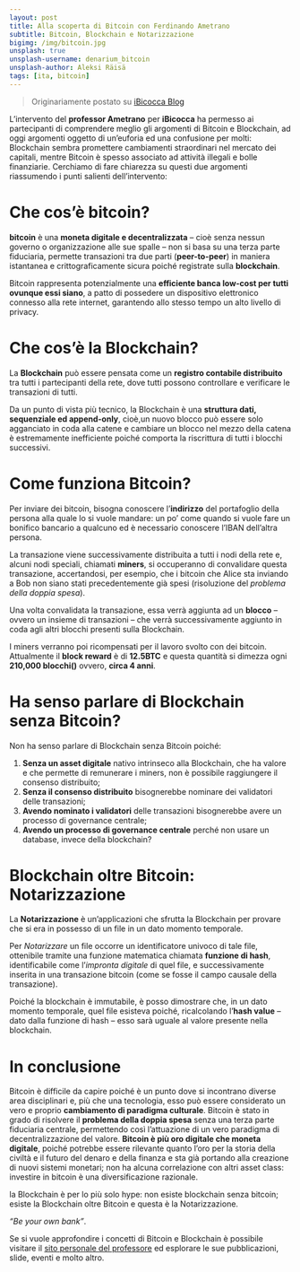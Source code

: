 ```yaml
---
layout: post
title: Alla scoperta di Bitcoin con Ferdinando Ametrano
subtitle: Bitcoin, Blockchain e Notarizzazione
bigimg: /img/bitcoin.jpg
unsplash: true
unsplash-username: denarium_bitcoin
unsplash-author: Aleksi Räisä
tags: [ita, bitcoin]
---
```


> Originariamente postato su  <a href="http://ibicocca.it/iknow-bitcoin-2/" target="_blank" rel="noopener noreferrer">iBicocca Blog</a>

L’intervento del **professor Ametrano** per **iBicocca** ha permesso ai partecipanti di comprendere meglio gli argomenti di Bitcoin e Blockchain, ad oggi argomenti oggetto di un’euforia ed una confusione per molti: Blockchain sembra promettere cambiamenti straordinari nel mercato dei capitali, mentre Bitcoin è spesso associato ad attività illegali e bolle finanziarie.
Cerchiamo di fare chiarezza su questi due argomenti riassumendo i punti salienti dell’intervento:

# Che cos’è bitcoin?
**bitcoin** è una **moneta digitale e decentralizzata** – cioè senza nessun governo o organizzazione alle sue spalle – non si basa su una terza parte fiduciaria, permette transazioni tra due parti (**peer-to-peer**) in maniera istantanea e crittograficamente sicura poiché registrate sulla **blockchain**.

Bitcoin rappresenta potenzialmente una **efficiente banca low-cost per tutti ovunque essi siano**, a patto di possedere un dispositivo elettronico connesso alla rete internet, garantendo allo stesso tempo un alto livello di privacy.

# Che cos’è la Blockchain?
La **Blockchain** può essere pensata come un **registro contabile distribuito** tra tutti i partecipanti della rete, dove tutti possono controllare e verificare le transazioni di tutti.

Da un punto di vista più tecnico, la Blockchain è una **struttura dati, sequenziale ed append-only**, cioè,un nuovo blocco può essere solo agganciato in coda alla catene e cambiare un blocco nel mezzo della catena è estremamente inefficiente poiché comporta la riscrittura di tutti i blocchi successivi.

# Come funziona Bitcoin?
Per inviare dei bitcoin, bisogna conoscere l’**indirizzo** del portafoglio della persona alla quale lo si vuole mandare: un po’ come quando si vuole fare un bonifico bancario a qualcuno ed è necessario conoscere l’IBAN dell’altra persona.

La transazione viene successivamente distribuita a tutti i nodi della rete e, alcuni nodi speciali, chiamati **miners**, si occuperanno di convalidare questa transazione, accertandosi, per esempio, che i bitcoin che Alice sta inviando a Bob non siano stati precedentemente già spesi (risoluzione del *problema della doppia spesa*).

Una volta convalidata la transazione, essa verrà aggiunta ad un **blocco** – ovvero un insieme di transazioni – che verrà successivamente aggiunto in coda agli altri blocchi presenti sulla Blockchain.

I miners verranno poi ricompensati per il lavoro svolto con dei bitcoin. Attualmente il **block reward** è di **12.5BTC** e questa quantità si dimezza ogni **210,000 blocchi()** ovvero, **circa 4 anni**.

# Ha senso parlare di Blockchain senza Bitcoin?
Non ha senso parlare di Blockchain senza Bitcoin poiché:

1. **Senza un asset digitale** nativo intrinseco alla Blockchain, che ha valore e che permette di remunerare i miners, non è possibile raggiungere il consenso distribuito;
2. **Senza il consenso distribuito** bisognerebbe nominare dei validatori delle transazioni;
3. **Avendo nominato i validatori** delle transazioni bisognerebbe avere un processo di governance centrale;
4. **Avendo un processo di governance centrale** perché non usare un database, invece della blockchain?

# Blockchain oltre Bitcoin: Notarizzazione
La **Notarizzazione** è un’applicazioni che sfrutta la Blockchain per provare che si era in possesso di un file in un dato momento temporale.

Per *Notarizzare* un file occorre un identificatore univoco di tale file, ottenibile tramite una funzione matematica chiamata **funzione di hash**, identificabile come l’*impronta digitale* di quel file, e successivamente inserita in una transazione bitcoin (come se fosse il campo causale della transazione).

Poiché la blockchain è immutabile, è posso dimostrare che, in un dato momento temporale, quel file esisteva poiché, ricalcolando l’**hash value** – dato dalla funzione di hash – esso sarà uguale al valore presente nella blockchain.

# In conclusione
Bitcoin è difficile da capire poiché è un punto dove si incontrano diverse area disciplinari e, più che una tecnologia, esso può essere considerato un vero e proprio **cambiamento di paradigma culturale**. Bitcoin è stato in grado di risolvere il **problema della doppia spesa** senza una terza parte fiduciaria centrale, permettendo così l’attuazione di un vero paradigma di decentralizzazione del valore. **Bitcoin è più oro digitale che moneta digitale**, poiché potrebbe essere rilevante quanto l’oro per la storia della civiltà e il futuro del denaro e della finanza e sta già portando alla creazione di nuovi sistemi monetari; non ha alcuna correlazione con altri asset class: investire in bitcoin è una diversificazione razionale.

la Blockchain è per lo più solo hype: non esiste blockchain senza bitcoin; esiste la Blockchain oltre Bitcoin e questa è la Notarizzazione.

*“Be your own bank”*.

Se si vuole approfondire i concetti di Bitcoin e Blockchain è possibile visitare il [sito personale del professore](ametrano.net) ed esplorare le sue pubblicazioni, slide, eventi e molto altro.
